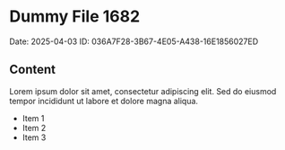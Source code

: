# Dummy File 1682

Date: 2025-04-03
ID: 036A7F28-3B67-4E05-A438-16E1856027ED

## Content

Lorem ipsum dolor sit amet, consectetur adipiscing elit.
Sed do eiusmod tempor incididunt ut labore et dolore magna aliqua.

* Item 1
* Item 2
* Item 3

